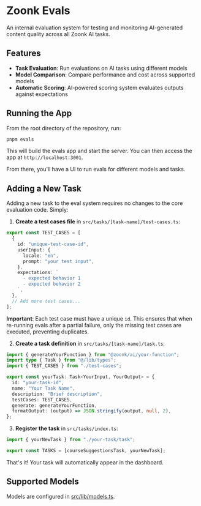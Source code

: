 # Zoonk Evals

An internal evaluation system for testing and monitoring AI-generated content quality across all Zoonk AI tasks.

## Features

- **Task Evaluation**: Run evaluations on AI tasks using different models
- **Model Comparison**: Compare performance and cost across supported models
- **Automatic Scoring**: AI-powered scoring system evaluates outputs against expectations

## Running the App

From the root directory of the repository, run:

```bash
pnpm evals
```

This will build the evals app and start the server. You can then access the app at `http://localhost:3001`.

From there, you'll have a UI to run evals for different models and tasks.

## Adding a New Task

Adding a new task to the eval system requires no changes to the core evaluation code. Simply:

1. **Create a test cases file** in `src/tasks/[task-name]/test-cases.ts`:

```typescript
export const TEST_CASES = [
  {
    id: "unique-test-case-id",
    userInput: {
      locale: "en",
      prompt: "your test input",
    },
    expectations: `
      - expected behavior 1
      - expected behavior 2
    `,
  },
  // Add more test cases...
];
```

**Important**: Each test case must have a unique `id`. This ensures that when re-running evals after a partial failure, only the missing test cases are executed, preventing duplicates.

2. **Create a task definition** in `src/tasks/[task-name]/task.ts`:

```typescript
import { generateYourFunction } from "@zoonk/ai/your-function";
import type { Task } from "@/lib/types";
import { TEST_CASES } from "./test-cases";

export const yourTask: Task<YourInput, YourOutput> = {
  id: "your-task-id",
  name: "Your Task Name",
  description: "Brief description",
  testCases: TEST_CASES,
  generate: generateYourFunction,
  formatOutput: (output) => JSON.stringify(output, null, 2),
};
```

3. **Register the task** in `src/tasks/index.ts`:

```typescript
import { yourNewTask } from "./your-task/task";

export const TASKS = [courseSuggestionsTask, yourNewTask];
```

That's it! Your task will automatically appear in the dashboard.

## Supported Models

Models are configured in [src/lib/models.ts](./src/lib/models.ts).
